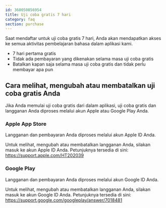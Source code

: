```yaml
---
id: 360050856954
title: Uji coba gratis 7 hari
category: faq
section: purchase
---
```


Saat mendaftar untuk uji coba gratis 7 hari, Anda akan mendapatkan akses ke semua aktivitas pembelajaran bahasa dalam aplikasi kami.

- 7 hari pertama gratis 
- Tidak ada pembayaran yang dikenakan selama masa uji coba gratis
- Batalkan kapan saja selama masa uji coba gratis dan tidak perlu membayar apa pun

## Cara melihat, mengubah atau membatalkan uji coba gratis Anda

Jika Anda memulai uji coba gratis dari dalam aplikasi, uji coba gratis dan langganan Anda diproses melalui akun Apple atau Google Play Anda.

### Apple App Store

Langganan dan pembayaran Anda diproses melalui akun Apple ID Anda.

Untuk melihat, mengubah atau membatalkan langganan Anda, silakan masuk ke akun Apple ID Anda. Petunjuknya tersedia di sini: <https://support.apple.com/HT202039>

### Google Play

Langganan dan pembayaran Anda diproses melalui akun Google ID Anda.

Untuk melihat, mengubah atau membatalkan langganan Anda, silakan masuk ke akun Google ID Anda. Petunjuknya tersedia di sini: <https://support.google.com/googleplay/answer/7018481>